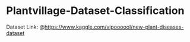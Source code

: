 # Plantvillage-Dataset-Classification

Dataset Link: @https://www.kaggle.com/vipoooool/new-plant-diseases-dataset

